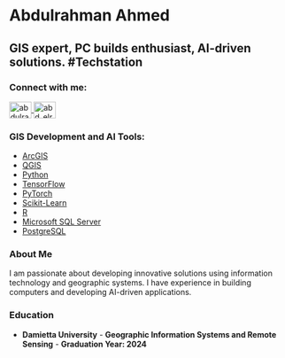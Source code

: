 # Abdulrahman Ahmed

## GIS expert, PC builds enthusiast, AI-driven solutions. #Techstation

### Connect with me:
<p align="left">
  <a href="https://linkedin.com/in/abdulrahman-ahmed-54b65b265" target="blank">
    <img align="center" src="https://raw.githubusercontent.com/rahuldkjain/github-profile-readme-generator/master/src/images/icons/Social/linked-in-alt.svg" alt="abdulrahman-ahmed-54b65b265" height="30" width="40" />
  </a>
  <a href="https://instagram.com/abd_elrahman____ghoneim" target="blank">
    <img align="center" src="https://raw.githubusercontent.com/rahuldkjain/github-profile-readme-generator/master/src/images/icons/Social/instagram.svg" alt="abd_elrahman____ghoneim" height="30" width="40" />
  </a>
</p>

### GIS Development and AI Tools:
- [ArcGIS](https://www.esri.com/en-us/arcgis/products/index)
- [QGIS](https://www.qgis.org/en/site/)
- [Python](https://www.python.org)
- [TensorFlow](https://www.tensorflow.org/)
- [PyTorch](https://pytorch.org/)
- [Scikit-Learn](https://scikit-learn.org/stable/)
- [R](https://www.r-project.org/)
- [Microsoft SQL Server](https://www.microsoft.com/en-us/sql-server)
- [PostgreSQL](https://www.postgresql.org)

### About Me
I am passionate about developing innovative solutions using information technology and geographic systems. I have experience in building computers and developing AI-driven applications.

### Education
- **Damietta University** - **Geographic Information Systems and Remote Sensing** - **Graduation Year: 2024**
